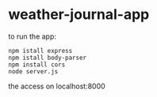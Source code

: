 # weather-journal-app

to run the app: 

```
npm istall express
npm istall body-parser
npm install cors
node server.js
```

the access on localhost:8000
